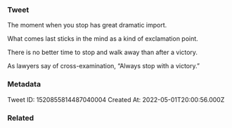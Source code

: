 ### Tweet
The moment when you stop has great dramatic import.

What comes last sticks in the mind as a kind of exclamation point.

There is no better time to stop and walk away than after a victory.

As lawyers say of cross-examination, “Always stop with a victory.”

### Metadata
Tweet ID: 1520855814487040004
Created At: 2022-05-01T20:00:56.000Z

### Related

